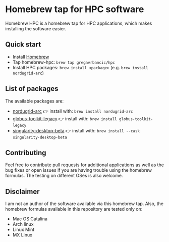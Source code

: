 # Homebrew tap for HPC software

Homebrew HPC is a homebrew tap for HPC applications, which makes installing the software easier.

## Quick start

- Install [Homebrew](http://brew.sh/)
- Tap homebrew-hpc: ```brew tap gregavrbancic/hpc```
- Install HPC packages: ```brew install <package>``` (e.g. ```brew install nordugrid-arc```)

## List of packages

The available packages are:

- [nordugrid-arc](http://www.nordugrid.org/arc/arc6/) :point_right: install with: ```brew install nordugrid-arc```
- [globus-toolkit-legacy](https://www.globus.org/toolkit/) :point_right: install with: ```brew install globus-toolkit-legacy```
- [singularity-desktop-beta](https://sylabs.io/singularity-desktop-macos/) :point_right: install with: ```brew install --cask singularity-desktop-beta```

## Contributing

Feel free to contribute pull requests for additional applications as well as the bug fixes or open issues if you are having trouble using the homebrew formulas. The testing on different OSes is also welcome.

## Disclaimer

I am not an author of the software available via this homebrew tap. Also, the homebrew formulas available in this repository are tested only on:

- Mac OS Catalina
- Arch linux
- Linux Mint
- MX Linux
